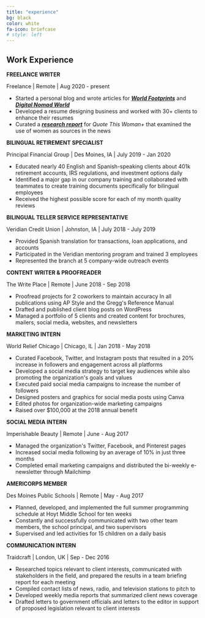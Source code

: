 ```yaml
---
title: "experience"
bg: black
color: white
fa-icon: briefcase
# style: left
---
```


<!-- #### Basically -->

## Work Experience

**FREELANCE WRITER**

Freelance \| Remote \| Aug 2020 - present 

- Started a personal blog and wrote articles for <a href="https://www.worldfootprints.com/shaping-the-rainbow-nation-the-role-of-indians-in-south-africa/" target="_blank">***World Footprints***</a> and <a href="https://digitalnomads.world/city-guide/cape-town/" target="_blank">***Digital Nomad World***</a>
- Developed a resume designing business and worked with 30+ clients to enhance their resumes
- Curated a *<a href="documentsfolder1/Quote This Woman+ Final Report.docx" target="_blank">***research report***</a>* for *Quote This Woman+* that examined the use of women as sources in the news

**BILINGUAL RETIREMENT SPECIALIST**

Principal Financial Group \| Des Moines, IA \| July 2019 - Jan 2020

- Educated nearly 40 English and Spanish-speaking clients about 401k retirement accounts, IRS regulations, and investment options daily 
- Identified a major gap in our company training and collaborated with teammates to create training documents specifically for bilingual employees 
- Received the highest possible score for each of my month quality reviews

**BILINGUAL TELLER SERVICE REPRESENTATIVE**

Veridian Credit Union \| Johnston, IA \| July 2018 - July 2019

- Provided Spanish translation for transactions, loan applications, and accounts
- Participated in the Veridian mentoring program and trained 3 employees
- Represented the branch at 5 company-wide outreach events

**CONTENT WRITER & PROOFREADER**

The Write Place \| Remote \| June 2018 - Sep 2018

- Proofread projects for 2 coworkers to maintain accuracy In all publications using AP Style and the Gregg's Reference Manual
- Drafted and published client blog posts on WordPress
- Managed a portfolio of 5 clients and created content for brochures, mailers, social media, websites, and newsletters

**MARKETING INTERN**

World Relief Chicago \| Chicago, IL \| Jan 2018 - May 2018

- Curated Facebook, Twitter, and Instagram posts that resulted in a 20% increase in followers and engagement across all platforms
- Developed a social media strategy to target key audiences while also promoting the organization's goals and values
- Executed paid social media campaigns to increase the number of followers
- Designed posters and graphics for social media posts using Canva
- Edited photos for organization-wide marketing campaigns
- Raised over $100,000 at the 2018 annual benefit 

**SOCIAL MEDIA INTERN**

Imperishable Beauty \| Remote \| June - Aug 2017

- Managed the organization's Twitter, Facebook, and Pinterest pages 
- Increased social media following by an average of 10% in just three months
- Completed email marketing campaigns and distributed the bi-weekly e-newsletter through Mailchimp

**AMERICORPS MEMBER**

Des Moines Public Schools \| Remote \| May - Aug 2017

- Planned, developed, and implemented the full summer programming schedule at Hoyt Middle School for ten weeks
- Constantly and successfully communicated with two other team members, the school principal, and two supervisors
- Supervised and led activities for 15 children on a daily basis 

**COMMUNICATION INTERN**

Traidcraft \| London, UK \| Sep - Dec 2016

- Researched topics relevant to client interests, communicated with stakeholders in the field, and prepared the results in a team briefing report for each meeting
- Compiled contact lists of news, radio, and television stations to pitch to
- Developed weekly media reports that summarized client news coverage
- Drafted letters to government officials and letters to the editor in support of proposed legislation relevant to client interests
